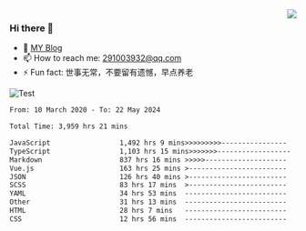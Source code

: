 <img align='right' src='https://github-readme-stats.vercel.app/api?username=niaogege&show_icons=true&theme=radical'/>

### Hi there 👋

- 🌱 [MY Blog](https://bythewayer.com/)
- 📫 How to reach me: 291003932@qq.com
- ⚡ Fun fact:  世事无常，不要留有遗憾，早点养老

![Test](https://github-readme-stats.vercel.app/api/top-langs/?username=niaogege&layout=compact)

<!--START_SECTION:waka-->

```txt
From: 10 March 2020 - To: 22 May 2024

Total Time: 3,959 hrs 21 mins

JavaScript                 1,492 hrs 9 mins>>>>>>>>>----------------   37.69 %
TypeScript                 1,103 hrs 15 mins>>>>>>>------------------   27.86 %
Markdown                   837 hrs 16 mins >>>>>--------------------   21.15 %
Vue.js                     163 hrs 25 mins >------------------------   04.13 %
JSON                       126 hrs 40 mins >------------------------   03.20 %
SCSS                       83 hrs 17 mins  >------------------------   02.10 %
YAML                       34 hrs 53 mins  -------------------------   00.88 %
Other                      31 hrs 13 mins  -------------------------   00.79 %
HTML                       28 hrs 7 mins   -------------------------   00.71 %
CSS                        12 hrs 56 mins  -------------------------   00.33 %
```

<!--END_SECTION:waka-->
